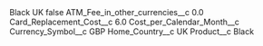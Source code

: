 <?xml version="1.0" encoding="UTF-8"?>
<CustomMetadata xmlns="http://soap.sforce.com/2006/04/metadata" xmlns:xsi="http://www.w3.org/2001/XMLSchema-instance" xmlns:xsd="http://www.w3.org/2001/XMLSchema">
    <label>Black UK</label>
    <protected>false</protected>
    <values>
        <field>ATM_Fee_in_other_currencies__c</field>
        <value xsi:type="xsd:double">0.0</value>
    </values>
    <values>
        <field>Card_Replacement_Cost__c</field>
        <value xsi:type="xsd:double">6.0</value>
    </values>
    <values>
        <field>Cost_per_Calendar_Month__c</field>
        <value xsi:nil="true"/>
    </values>
    <values>
        <field>Currency_Symbol__c</field>
        <value xsi:type="xsd:string">GBP</value>
    </values>
    <values>
        <field>Home_Country__c</field>
        <value xsi:type="xsd:string">UK</value>
    </values>
    <values>
        <field>Product__c</field>
        <value xsi:type="xsd:string">Black</value>
    </values>
</CustomMetadata>
